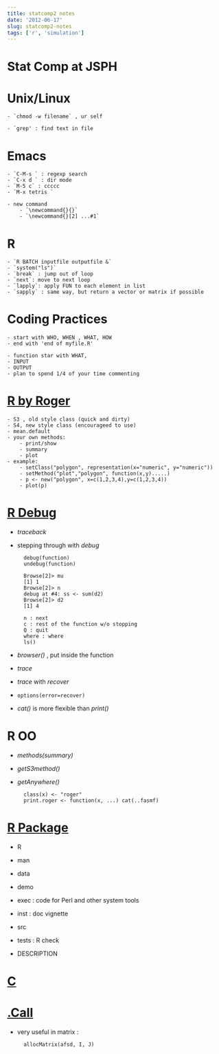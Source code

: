 ```yaml
---
title: statcomp2 notes
date: '2012-06-17'
slug: statcomp2-notes
tags: ['r', 'simulation']
---
```



Stat Comp at JSPH
==========

# Unix/Linux #

	- `chmod -w filename` , ur self 

	- `grep' : find text in file 

# Emacs #

	- `C-M-s ` : regexp search
	- `C-x d ` : dir mode 
	- `M-5 c` : ccccc
	- `M-x tetris ` 
	
    - new command
		- `\newcommand{}{}`
		- `\newcommand{}[2] ...#1`

# R #

	- `R BATCH inputfile outputfile &`
	- `system("ls")`
	- `break` : jump out of loop
	- `next`: move to next loop
	- `lapply`: apply FUN to each element in list 
	- `sapply` : same way, but return a vector or matrix if possible

# Coding Practices #

	- start with WHO, WHEN , WHAT, HOW 
	- end with 'end of myfile.R'
	
	- function star with WHAT,
	- INPUT
	- OUTPUT 
	- plan to spend 1/4 of your time commenting
	
# [ R by Roger](http://www.biostat.jhsph.edu/~bcaffo/statcomp/files/Rother.pdf) #
	
	- S3 , old style class (quick and dirty)
	- S4, new style class (encourageed to use)
	- mean.default 
	- your own methods:
		- print/show
		- summary
		- plot 
	- example:
	    - setClass("polygon", representation(x="numeric", y="numeric"))
		- setMethod("plot","polygon", function(x,y).....)
		- p <- new("polygon", x=c(1,2,3,4),y=c(1,2,3,4))
		- plot(p)

# [R Debug](http://www.biostat.jhsph.edu/~bcaffo/statcomp/files/R-debug-tools.pdf) #

- *traceback*
- stepping through with *debug* 

	    debug(function)
		undebug(function)

	    Browse[2]> mu
		[1] 1
		Browse[2]> n
		debug at #4: ss <- sum(d2)
		Browse[2]> d2
		[1] 4

        n : next
        c : rest of the function w/o stopping
        Q : quit
        where : where
	    ls()
	  
- *browser()* , put inside the function
- *trace*
- *trace* with *recover*
- `options(error=recover)`

- *cat()* is more flexible than *print()*
	  
# R OO #

- *methods(summary)*
- *getS3method()*
- *getAnywhere()*

        class(x) <- "roger"
		print.roger <- function(x, ...) cat(..fasmf)

# [R Package](http://www.biostat.jhsph.edu/~bcaffo/statcomp/files/rpacks.pdf) #   

- R
- man
- data
- demo
- exec : code for Perl and other system tools
- inst : doc  vignette
- src
- tests : R check 

- DESCRIPTION

# [C](http://www.biostat.jhsph.edu/~bcaffo/statcomp/files/cprog1_ho.pdf) #
  
# [.Call](http://www.biostat.jhsph.edu/~bcaffo/statcomp/files/dotCall.pdf) #

- very useful in matrix : 

        allocMatrix(afsd, I, J)
